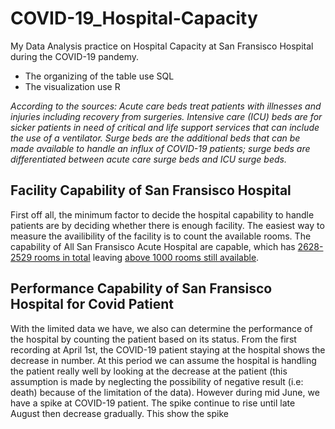 # COVID-19_Hospital-Capacity
My Data Analysis practice on Hospital Capacity at San Fransisco Hospital during the COVID-19 pandemy.

* The organizing of the table use SQL
* The visualization use R

_According to the sources:_
*Acute care beds treat patients with illnesses and injuries including recovery from surgeries. Intensive care (ICU) beds are for sicker patients in need of critical and life support services that can include the use of a ventilator. Surge beds are the additional beds that can be made available to handle an influx of COVID-19 patients; surge beds are differentiated between acute care surge beds and ICU surge beds.*

## Facility Capability of San Fransisco Hospital
First off all, the minimum factor to decide the hospital capability to handle patients are by deciding whether there is enough facility. The easiest way to measure the availibility of the facility is to count the available rooms. The capability of All San Fransisco Acute Hospital are capable, which has [2628-2529 rooms in total](../master/HospitalCapacity.sql) leaving [above 1000 rooms still available](../master/HospitalAvailibility.sql).

## Performance Capability of San Fransisco Hospital for Covid Patient
With the limited data we have, we also can determine the performance of the hospital by counting the patient based on its status. From the first recording at April 1st, the COVID-19 patient staying at the hospital shows the decrease in number. At this period we can assume the hospital is handling the patient really well by looking at the decrease at the patient (this assumption is made by neglecting the possibility of negative result (i.e: death) because of the limitation of the data). However during mid June, we have a spike at COVID-19 patient. The spike continue to rise until late August then decrease gradually. This show the spike 

